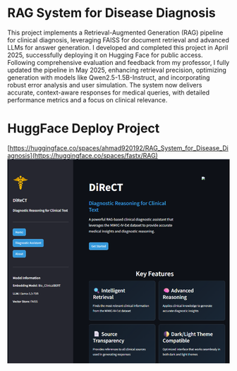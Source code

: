 # RAG System for Disease Diagnosis

This project implements a Retrieval-Augmented Generation (RAG) pipeline for clinical diagnosis, leveraging FAISS for document retrieval and advanced LLMs for answer generation. 
I developed and completed this project in April 2025, successfully deploying it on Hugging Face for public access. Following comprehensive evaluation and feedback from my professor, 
I fully updated the pipeline in May 2025, enhancing retrieval precision, optimizing generation with models like Qwen2.5-1.5B-Instruct, and incorporating robust error analysis and 
user simulation. The system now delivers accurate, context-aware responses for medical queries, with detailed performance metrics and a focus on clinical relevance.
# HuggFace Deploy Project
[https://huggingface.co/spaces/ahmad920192/RAG_System_for_Disease_Diagnosis](https://huggingface.co/spaces/fastx/RAG)
![Portfolio Preview](https://github.com/Muhammad-Ahmad092/-RAG_System_for_Disease_Diagnosis/blob/main/Perview.png)
